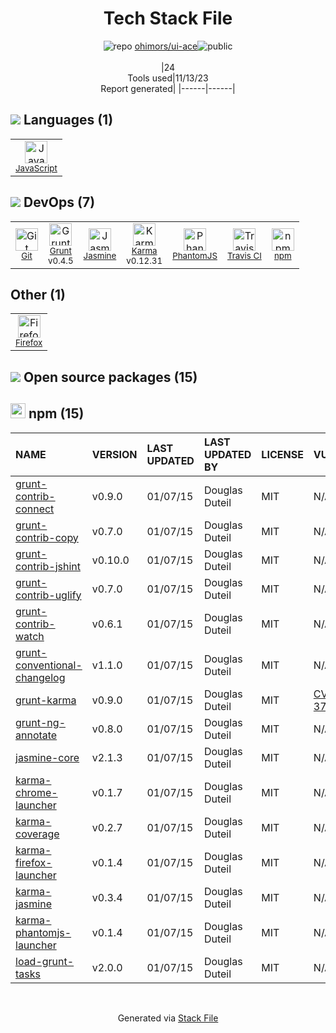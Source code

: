<!--
--- Readme.md Snippet without images Start ---
## Tech Stack
ohimors/ui-ace is built on the following main stack:
- [Jasmine](http://jasmine.github.io/) – Javascript Testing Framework
- [Grunt](http://gruntjs.com/) – JS Build Tools / JS Task Runners
- [JavaScript](https://developer.mozilla.org/en-US/docs/Web/JavaScript) – Languages
- [Karma](http://karma-runner.github.io/) – Browser Testing
- [PhantomJS](https://phantomjs.org/) – Headless Browsers
- [Firefox](https://www.mozilla.org/en-US/firefox/) – Web Browser
- [Travis CI](http://travis-ci.com/) – Continuous Integration

Full tech stack [here](/techstack.md)
--- Readme.md Snippet without images End ---

--- Readme.md Snippet with images Start ---
## Tech Stack
ohimors/ui-ace is built on the following main stack:
- <img width='25' height='25' src='https://img.stackshare.io/service/831/7c0b595409af531b9cdeb07f8c513e8b.png' alt='Jasmine'/> [Jasmine](http://jasmine.github.io/) – Javascript Testing Framework
- <img width='25' height='25' src='https://img.stackshare.io/service/845/falgg2jybmhgk16y62lr.png' alt='Grunt'/> [Grunt](http://gruntjs.com/) – JS Build Tools / JS Task Runners
- <img width='25' height='25' src='https://img.stackshare.io/service/1209/javascript.jpeg' alt='JavaScript'/> [JavaScript](https://developer.mozilla.org/en-US/docs/Web/JavaScript) – Languages
- <img width='25' height='25' src='https://img.stackshare.io/service/1420/TidYGd6a.png' alt='Karma'/> [Karma](http://karma-runner.github.io/) – Browser Testing
- <img width='25' height='25' src='https://img.stackshare.io/service/1832/phantomjs.png' alt='PhantomJS'/> [PhantomJS](https://phantomjs.org/) – Headless Browsers
- <img width='25' height='25' src='https://img.stackshare.io/service/8705/768px-Firefox_Logo__2017.svg.png' alt='Firefox'/> [Firefox](https://www.mozilla.org/en-US/firefox/) – Web Browser
- <img width='25' height='25' src='https://img.stackshare.io/service/460/Lu6cGu0z_400x400.png' alt='Travis CI'/> [Travis CI](http://travis-ci.com/) – Continuous Integration

Full tech stack [here](/techstack.md)
--- Readme.md Snippet with images End ---
-->
<div align="center">

# Tech Stack File
![](https://img.stackshare.io/repo.svg "repo") [ohimors/ui-ace](https://github.com/ohimors/ui-ace)![](https://img.stackshare.io/public_badge.svg "public")
<br/><br/>
|24<br/>Tools used|11/13/23 <br/>Report generated|
|------|------|
</div>

## <img src='https://img.stackshare.io/languages.svg'/> Languages (1)
<table><tr>
  <td align='center'>
  <img width='36' height='36' src='https://img.stackshare.io/service/1209/javascript.jpeg' alt='JavaScript'>
  <br>
  <sub><a href="https://developer.mozilla.org/en-US/docs/Web/JavaScript">JavaScript</a></sub>
  <br>
  <sub></sub>
</td>

</tr>
</table>

## <img src='https://img.stackshare.io/devops.svg'/> DevOps (7)
<table><tr>
  <td align='center'>
  <img width='36' height='36' src='https://img.stackshare.io/service/1046/git.png' alt='Git'>
  <br>
  <sub><a href="http://git-scm.com/">Git</a></sub>
  <br>
  <sub></sub>
</td>

<td align='center'>
  <img width='36' height='36' src='https://img.stackshare.io/service/845/falgg2jybmhgk16y62lr.png' alt='Grunt'>
  <br>
  <sub><a href="http://gruntjs.com/">Grunt</a></sub>
  <br>
  <sub>v0.4.5</sub>
</td>

<td align='center'>
  <img width='36' height='36' src='https://img.stackshare.io/service/831/7c0b595409af531b9cdeb07f8c513e8b.png' alt='Jasmine'>
  <br>
  <sub><a href="http://jasmine.github.io/">Jasmine</a></sub>
  <br>
  <sub></sub>
</td>

<td align='center'>
  <img width='36' height='36' src='https://img.stackshare.io/service/1420/TidYGd6a.png' alt='Karma'>
  <br>
  <sub><a href="http://karma-runner.github.io/">Karma</a></sub>
  <br>
  <sub>v0.12.31</sub>
</td>

<td align='center'>
  <img width='36' height='36' src='https://img.stackshare.io/service/1832/phantomjs.png' alt='PhantomJS'>
  <br>
  <sub><a href="https://phantomjs.org/">PhantomJS</a></sub>
  <br>
  <sub></sub>
</td>

<td align='center'>
  <img width='36' height='36' src='https://img.stackshare.io/service/460/Lu6cGu0z_400x400.png' alt='Travis CI'>
  <br>
  <sub><a href="http://travis-ci.com/">Travis CI</a></sub>
  <br>
  <sub></sub>
</td>

<td align='center'>
  <img width='36' height='36' src='https://img.stackshare.io/service/1120/lejvzrnlpb308aftn31u.png' alt='npm'>
  <br>
  <sub><a href="https://www.npmjs.com/">npm</a></sub>
  <br>
  <sub></sub>
</td>

</tr>
</table>

## Other (1)
<table><tr>
  <td align='center'>
  <img width='36' height='36' src='https://img.stackshare.io/service/8705/768px-Firefox_Logo__2017.svg.png' alt='Firefox'>
  <br>
  <sub><a href="https://www.mozilla.org/en-US/firefox/">Firefox</a></sub>
  <br>
  <sub></sub>
</td>

</tr>
</table>


## <img src='https://img.stackshare.io/group.svg' /> Open source packages (15)</h2>

## <img width='24' height='24' src='https://img.stackshare.io/service/1120/lejvzrnlpb308aftn31u.png'/> npm (15)

|NAME|VERSION|LAST UPDATED|LAST UPDATED BY|LICENSE|VULNERABILITIES|
|:------|:------|:------|:------|:------|:------|
|[grunt-contrib-connect](https://www.npmjs.com/grunt-contrib-connect)|v0.9.0|01/07/15|Douglas Duteil |MIT|N/A|
|[grunt-contrib-copy](https://www.npmjs.com/grunt-contrib-copy)|v0.7.0|01/07/15|Douglas Duteil |MIT|N/A|
|[grunt-contrib-jshint](https://www.npmjs.com/grunt-contrib-jshint)|v0.10.0|01/07/15|Douglas Duteil |MIT|N/A|
|[grunt-contrib-uglify](https://www.npmjs.com/grunt-contrib-uglify)|v0.7.0|01/07/15|Douglas Duteil |MIT|N/A|
|[grunt-contrib-watch](https://www.npmjs.com/grunt-contrib-watch)|v0.6.1|01/07/15|Douglas Duteil |MIT|N/A|
|[grunt-conventional-changelog](https://www.npmjs.com/grunt-conventional-changelog)|v1.1.0|01/07/15|Douglas Duteil |MIT|N/A|
|[grunt-karma](https://www.npmjs.com/grunt-karma)|v0.9.0|01/07/15|Douglas Duteil |MIT|[CVE-2022-37602](https://github.com/advisories/GHSA-hcj4-xf6x-63wj) (Critical)|
|[grunt-ng-annotate](https://www.npmjs.com/grunt-ng-annotate)|v0.8.0|01/07/15|Douglas Duteil |MIT|N/A|
|[jasmine-core](https://www.npmjs.com/jasmine-core)|v2.1.3|01/07/15|Douglas Duteil |MIT|N/A|
|[karma-chrome-launcher](https://www.npmjs.com/karma-chrome-launcher)|v0.1.7|01/07/15|Douglas Duteil |MIT|N/A|
|[karma-coverage](https://www.npmjs.com/karma-coverage)|v0.2.7|01/07/15|Douglas Duteil |MIT|N/A|
|[karma-firefox-launcher](https://www.npmjs.com/karma-firefox-launcher)|v0.1.4|01/07/15|Douglas Duteil |MIT|N/A|
|[karma-jasmine](https://www.npmjs.com/karma-jasmine)|v0.3.4|01/07/15|Douglas Duteil |MIT|N/A|
|[karma-phantomjs-launcher](https://www.npmjs.com/karma-phantomjs-launcher)|v0.1.4|01/07/15|Douglas Duteil |MIT|N/A|
|[load-grunt-tasks](https://www.npmjs.com/load-grunt-tasks)|v2.0.0|01/07/15|Douglas Duteil |MIT|N/A|

<br/>
<div align='center'>

Generated via [Stack File](https://github.com/apps/stack-file)
